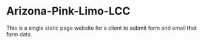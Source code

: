 # Arizona-Pink-Limo-LCC
This is a single static page website for a client to submit form and email that form data.
